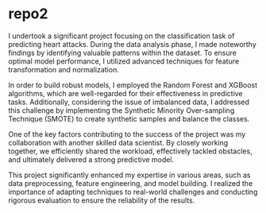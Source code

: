 # repo2
I undertook a significant project focusing on the classification task of predicting heart attacks. During the data analysis phase, I made noteworthy findings by identifying valuable patterns within the dataset. To ensure optimal model performance, I utilized advanced techniques for feature transformation and normalization.

In order to build robust models, I employed the Random Forest and XGBoost algorithms, which are well-regarded for their effectiveness in predictive tasks. Additionally, considering the issue of imbalanced data, I addressed this challenge by implementing the Synthetic Minority Over-sampling Technique (SMOTE) to create synthetic samples and balance the classes.

One of the key factors contributing to the success of the project was my collaboration with another skilled data scientist. By closely working together, we efficiently shared the workload, effectively tackled obstacles, and ultimately delivered a strong predictive model.

This project significantly enhanced my expertise in various areas, such as data preprocessing, feature engineering, and model building. I realized the importance of adapting techniques to real-world challenges and conducting rigorous evaluation to ensure the reliability of the results.

